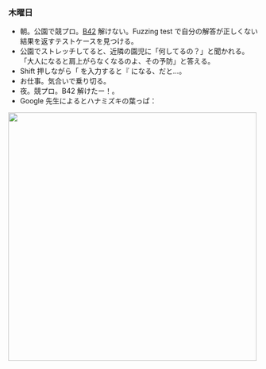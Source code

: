 ### 木曜日

* 朝。公園で競プロ。[B42](https://atcoder.jp/contests/tessoku-book/tasks/tessoku_book_do) 解けない。Fuzzing test で自分の解答が正しくない結果を返すテストケースを見つける。
* 公園でストレッチしてると、近隣の園児に「何してるの？」と聞かれる。「大人になると肩上がらなくなるのよ、その予防」と答える。
* Shift 押しながら「 を入力すると『 になる、だと...。
* お仕事。気合いで乗り切る。
* 夜。競プロ。B42 解けたー！。
* Google 先生によるとハナミズキの葉っぱ：

<img src="https://i.imgur.com/B4LVNUK.jpg" width="500">